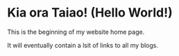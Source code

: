 <html>
<head>
<title>My blog</title>
<body>
<h1>Kia ora Taiao! (Hello World!)</h1>
<p> This is the beginning of my website home page.</p>
<p>It will eventually contain a lsit of links to all my blogs.</p>
</body>
</html>